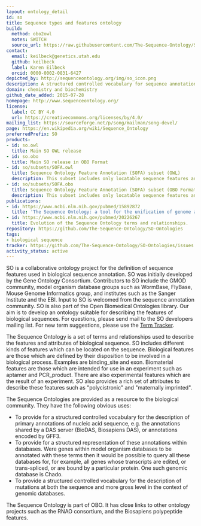 ```yaml
---
layout: ontology_detail
id: so
title: Sequence types and features ontology
build:
  method: obo2owl
  notes: SWITCH
  source_url: https://raw.githubusercontent.com/The-Sequence-Ontology/SO-Ontologies/master/so.obo
contact:
  email: keilbeck@genetics.utah.edu
  github: keilbeck
  label: Karen Eilbeck
  orcid: 0000-0002-0831-6427
depicted_by: http://sequenceontology.org/img/so_icon.png
description: A structured controlled vocabulary for sequence annotation, for the exchange of annotation data and for the description of sequence objects in databases.
domain: chemistry and biochemistry
github_date_added: 2015-07-28
homepage: http://www.sequenceontology.org/
license:
  label: CC BY 4.0
  url: https://creativecommons.org/licenses/by/4.0/
mailing_list: https://sourceforge.net/p/song/mailman/song-devel/
page: https://en.wikipedia.org/wiki/Sequence_Ontology
preferredPrefix: SO
products:
- id: so.owl
  title: Main SO OWL release
- id: so.obo
  title: Main SO release in OBO Format
- id: so/subsets/SOFA.owl
  title: Sequence Ontology Feature Annotation (SOFA) subset (OWL)
  description: This subset includes only locatable sequence features and is designed for use in such outputs as GFF3
- id: so/subsets/SOFA.obo
  title: Sequence Ontology Feature Annotation (SOFA) subset (OBO Format)
  description: This subset includes only locatable sequence features and is designed for use in such outputs as GFF3
publications:
- id: https://www.ncbi.nlm.nih.gov/pubmed/15892872
  title: 'The Sequence Ontology: a tool for the unification of genome annotations.'
- id: https://www.ncbi.nlm.nih.gov/pubmed/20226267
  title: Evolution of the Sequence Ontology terms and relationships.
repository: https://github.com/The-Sequence-Ontology/SO-Ontologies
tags:
- biological sequence
tracker: https://github.com/The-Sequence-Ontology/SO-Ontologies/issues
activity_status: active
---
```


SO is a collaborative ontology project for the definition of sequence features used in biological sequence annotation. SO was initially developed by the Gene Ontology Consortium. Contributors to SO include the GMOD community, model organism database groups such as WormBase, FlyBase, Mouse Genome Informatics group, and institutes such as the Sanger Institute and the EBI. Input to SO is welcomed from the sequence annotation community. SO is also part of the Open Biomedical Ontologies library. Our aim is to develop an ontology suitable for describing the features of biological sequences. For questions, please send mail to the SO developers mailing list. For new term suggestions, please use the [Term Tracker](https://github.com/The-Sequence-Ontology/SO-Ontologies/issues).

 The Sequence Ontology is a set of terms and relationships used to describe the features and attributes of biological sequence. SO includes different kinds of features which can be located on the sequence. Biological features are those which are defined by their disposition to be involved in a biological process. Examples are binding_site and exon. Biomaterial features are those which are intended for use in an experiment such as aptamer and PCR_product. There are also experimental features which are the result of an experiment. SO also provides a rich set of attributes to describe these features such as "polycistronic" and "maternally imprinted".

The Sequence Ontologies are provided as a resource to the biological community. They have the following obvious uses:

 * To provide for a structured controlled vocabulary for the description of primary annotations of nucleic acid sequence, e.g. the annotations shared by a DAS server (BioDAS, Biosapiens DAS), or annotations encoded by GFF3.
 * To provide for a structured representation of these annotations within databases. Were genes within model organism databases to be annotated with these terms then it would be possible to query all these databases for, for example, all genes whose transcripts are edited, or trans-spliced, or are bound by a particular protein. One such genomic database is Chado.
 * To provide a structured controlled vocabulary for the description of mutations at both the sequence and more gross level in the context of genomic databases.

The Sequence Ontology is part of OBO. It has close links to other ontology projects such as the RNAO consortium, and the Biosapiens polypeptide features.
